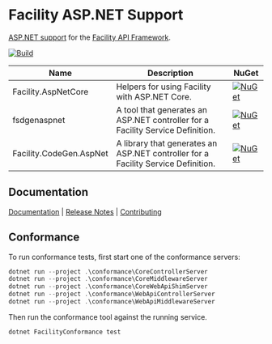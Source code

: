 # Facility ASP.NET Support

[ASP.NET support](https://facilityapi.github.io/generate/aspnet) for the [Facility API Framework](https://facilityapi.github.io/).

[![Build](https://github.com/FacilityApi/FacilityAspNet/workflows/Build/badge.svg)](https://github.com/FacilityApi/FacilityAspNet/actions?query=workflow%3ABuild)

Name | Description | NuGet
--- | --- | ---
Facility.AspNetCore | Helpers for using Facility with ASP.NET Core. | [![NuGet](https://img.shields.io/nuget/v/Facility.AspNetCore.svg)](https://www.nuget.org/packages/Facility.AspNetCore)
fsdgenaspnet | A tool that generates an ASP.NET controller for a Facility Service Definition. | [![NuGet](https://img.shields.io/nuget/v/fsdgenaspnet.svg)](https://www.nuget.org/packages/fsdgenaspnet)
Facility.CodeGen.AspNet | A library that generates an ASP.NET controller for a Facility Service Definition. | [![NuGet](https://img.shields.io/nuget/v/Facility.CodeGen.AspNet.svg)](https://www.nuget.org/packages/Facility.CodeGen.AspNet)

## Documentation

[Documentation](https://facilityapi.github.io/) | [Release Notes](ReleaseNotes.md) | [Contributing](CONTRIBUTING.md)

## Conformance

To run conformance tests, first start one of the conformance servers:

```powershell
dotnet run --project .\conformance\CoreControllerServer
dotnet run --project .\conformance\CoreMiddlewareServer
dotnet run --project .\conformance\CoreWebApiShimServer
dotnet run --project .\conformance\WebApiControllerServer
dotnet run --project .\conformance\WebApiMiddlewareServer
```

Then run the conformance tool against the running service.

```powershell
dotnet FacilityConformance test
```

